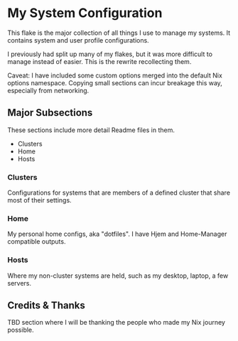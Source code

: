# My System Configuration

This flake is the major collection of all things I use to manage my systems. It contains system and user profile configurations.

I previously had split up many of my flakes, but it was more difficult to manage instead of easier. This is the rewrite recollecting them.

Caveat: I have included some custom options merged into the default Nix options namespace. Copying small sections can incur breakage this way, especially from networking.

## Major Subsections

These sections include more detail Readme files in them.

- Clusters
- Home
- Hosts

### Clusters

Configurations for systems that are members of a defined cluster that share most of their settings.

### Home

My personal home configs, aka "dotfiles". I have Hjem and Home-Manager compatible outputs.

### Hosts

Where my non-cluster systems are held, such as my desktop, laptop, a few servers.

## Credits & Thanks

TBD section where I will be thanking the people who made my Nix journey possible.
